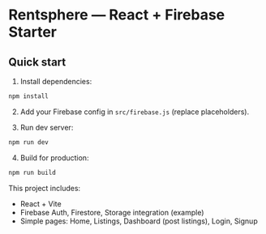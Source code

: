 
# Rentsphere — React + Firebase Starter

## Quick start

1. Install dependencies:
```bash
npm install
```

2. Add your Firebase config in `src/firebase.js` (replace placeholders).

3. Run dev server:
```bash
npm run dev
```

4. Build for production:
```bash
npm run build
```

This project includes:
- React + Vite
- Firebase Auth, Firestore, Storage integration (example)
- Simple pages: Home, Listings, Dashboard (post listings), Login, Signup
